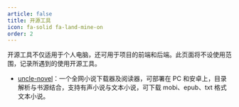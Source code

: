```yaml
---
article: false
title: 开源工具
icon: fa-solid fa-land-mine-on
order: 2
---
```


开源工具不仅适用于个人电脑，还可用于项目的前端和后端。此页面将不设使用范围，记录所遇到的使用开源工具。

- [uncle-novel](https://github.com/uncle-novel/uncle-novel)：一个全网小说下载器及阅读器，可部署在 PC 和安卓上，目录解析与书源结合，支持有声小说与文本小说，可下载 mobi、epub、txt 格式文本小说。


